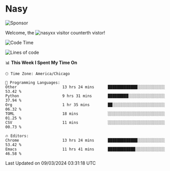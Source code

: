 # Nasy

<!--
<p align="center">
<img height="200" src="https://github-readme-stats.vercel.app/api?username=nasyxx&count_private=true&show_icons=true&theme=dracula&include_all_commits=true"/>
<img height="200" src="https://github-readme-stats.vercel.app/api/top-langs/?username=nasyxx&theme=dracula&hide=html,jupyter+notebook&count_private=true&show_icons=true"/>
</p>

  
----------------
-->

![Sponsor](https://img.shields.io/static/v1.svg?label=Sponsor&message=%E2%9D%A4&logo=GitHub&style=flat&color=pink)
 
Welcome, the ![nasyxx visitor counter](https://count.getloli.com/get/@nasyxx?theme=rule34)th vistor!
 
<!--START_SECTION:waka-->
![Code Time](http://img.shields.io/badge/Code%20Time-4%2C350%20hrs%2012%20mins-blue)

![Lines of code](https://img.shields.io/badge/From%20Hello%20World%20I%27ve%20Written-6.3%20million%20lines%20of%20code-blue)

📊 **This Week I Spent My Time On** 

```text
🕑︎ Time Zone: America/Chicago

💬 Programming Languages: 
Other                    13 hrs 24 mins      █████████████░░░░░░░░░░░░   53.42 % 
Python                   9 hrs 31 mins       █████████░░░░░░░░░░░░░░░░   37.94 % 
Org                      1 hr 35 mins        ██░░░░░░░░░░░░░░░░░░░░░░░   06.32 % 
TOML                     18 mins             ░░░░░░░░░░░░░░░░░░░░░░░░░   01.25 % 
CSV                      11 mins             ░░░░░░░░░░░░░░░░░░░░░░░░░   00.73 % 

🔥 Editors: 
Chrome                   13 hrs 24 mins      █████████████░░░░░░░░░░░░   53.42 % 
Emacs                    11 hrs 41 mins      ████████████░░░░░░░░░░░░░   46.58 % 
```


 Last Updated on 09/03/2024 03:31:18 UTC
<!--END_SECTION:waka-->

<!-- ![visitors](https://visitor-badge.laobi.icu/badge?page_id=nasyxx.nasyxx) -->
